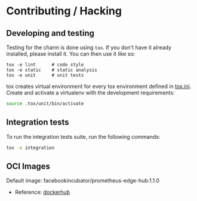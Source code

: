 # Contributing / Hacking

## Developing and testing

Testing for the charm is done using `tox`. If you don't have it already installed, please install it.
You can then use it like so: 
```shell
tox -e lint      # code style
tox -e static    # static analysis
tox -e unit      # unit tests
```

tox creates virtual environment for every tox environment defined in
[tox.ini](tox.ini). Create and activate a virtualenv with the development requirements:

```bash
source .tox/unit/bin/activate
```

## Integration tests
To run the integration tests suite, run the following commands:
```bash
tox -e integration
```

## OCI Images
Default image: facebookincubator/prometheus-edge-hub:1.1.0

- Reference: [dockerhub](https://hub.docker.com/r/facebookincubator/prometheus-edge-hub)
